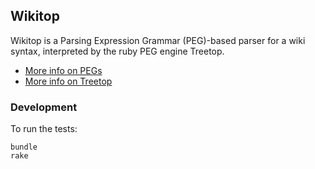 ## Wikitop

Wikitop is a Parsing Expression Grammar (PEG)-based parser for a wiki syntax,
interpreted by the ruby PEG engine Treetop.

- [More info on PEGs](http://en.wikipedia.org/wiki/Parsing_expression_grammar)
- [More info on Treetop](http://treetop.rubyforge.org/)

### Development

To run the tests:

    bundle
    rake
